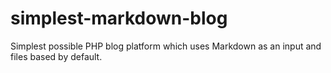 simplest-markdown-blog
======================

Simplest possible PHP blog platform which uses Markdown as an input and files based by default.
